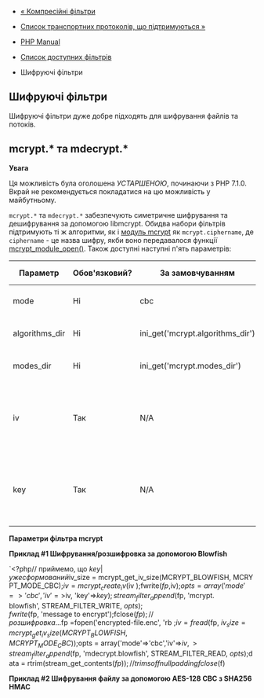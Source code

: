 - [« Компресійні фільтри](filters.compression.md)
- [Список транспортних протоколів, що підтримуються »](transports.md)

- [PHP Manual](index.md)
- [Список доступних фільтрів](filters.md)
- Шифруючі фільтри

## Шифруючі фільтри

Шифруючі фільтри дуже добре підходять для шифрування файлів та потоків.

## mcrypt.\* та mdecrypt.\*

**Увага**

Ця можливість була оголошена *УСТАРШЕНОЮ*, починаючи з PHP 7.1.0.
Вкрай не рекомендується покладатися на цю можливість у майбутньому.

`mcrypt.*` та `mdecrypt.*` забезпечують симетричне шифрування та
дешифрування за допомогою libmcrypt. Обидва набори фільтрів підтримують ті
ж алгоритми, як і [модуль mcrypt](ref.mcrypt.md) як
`mcrypt.ciphername`, де `ciphername` - це назва шифру, якби
воно передавалося функції
[mcrypt_module_open()](function.mcrypt-module-open.md). Також доступні
наступні п'ять параметрів:

| Параметр       | Обов'язковий? | За замовчуванням                 | Приклад значення                                               |
|----------------|---------------|----------------------------------|----------------------------------------------------------------|
| mode           | Ні            | cbc                              | cbc, cfb, ecb, nofb, ofb, stream                               |
| algorithms_dir | Ні            | ini_get('mcrypt.algorithms_dir') | Шлях до модулів алгоритмів                                     |
| modes_dir      | Ні            | ini_get('mcrypt.modes_dir')      | Шлях до модулів режимів                                        |
| iv             | Так           | N/A                              | Зазвичай 8, 16 або 32 байти бінарних даних. залежить від шифру |
| key            | Так           | N/A                              | Зазвичай 8, 16 або 32 байти бінарних даних. залежить від шифру |

**Параметри фільтра mcrypt**

**Приклад #1 Шифрування/розшифровка за допомогою Blowfish**

`<?php// приймемо, що $key |уже сформований$iv_size = mcrypt_get_iv_size(MCRYPT_BLOWFISH, MCRYPT_MODE_CBC);$iv = mcrypt_create_iv($iv );fwrite($fp, $iv);$opts = array('mode'=>'cbc','iv'=>$iv, 'key'=>$key);stream_filter_append($fp, 'mcrypt. blowfish', STREAM_FILTER_WRITE, $opts);fwrite($fp, 'message to encrypt');fclose($fp);//розшифровка...$fp =fopen('encrypted-file.enc', 'rb ;$iv = fread($fp, $iv_size = mcrypt_get_iv_size(MCRYPT_BLOWFISH, MCRYPT_MODE_CBC));$opts = array('mode'=>'cbc','iv'=>$iv,> stream_filter_append($fp, 'mdecrypt.blowfish', STREAM_FILTER_READ, $opts);$data = rtrim(stream_get_contents($fp));//trims off null paddingfclose($f)

**Приклад #2 Шифрування файлу за допомогою AES-128 CBC з SHA256 HMAC**


